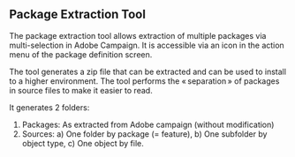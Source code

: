 ## Package Extraction Tool

The package extraction tool allows extraction of multiple packages via multi-selection in Adobe Campaign. It is accessible via an icon in the action menu of the package definition screen.   

The tool generates a zip file that can be extracted and can be used to install to a higher environment.
The tool performs the « separation » of packages in source files to make it easier to read. 

It generates 2 folders: 
1. Packages: As extracted from Adobe campaign (without modification) 
2. Sources: 
    a) One folder by package (= feature),
    b) One subfolder by object type,
    c) One object by file.
